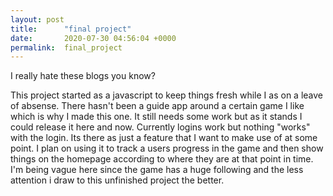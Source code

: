 ```yaml
---
layout: post
title:      "final project"
date:       2020-07-30 04:56:04 +0000
permalink:  final_project
---
```



I really hate these blogs you know?

This project started as a javascript to keep things fresh while I as on a leave of absense.  There hasn't been a guide app around a certain game I like which is why I made this one.  It still needs some work but as it stands I could release it here and now.  Currently logins work but nothing "works" with the login.  Its there as just a feature that I want to make use of at some point.  I plan on using it to track a users progress in the game and then show things on the homepage according to where they are at that point in time.  I'm being vague here since the game has a huge following and the less attention i draw to this unfinished project the better.
